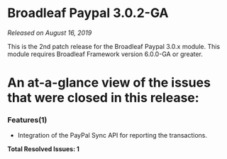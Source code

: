 # Broadleaf Paypal 3.0.2-GA

_Released on August 16, 2019_

This is the 2nd patch release for the Broadleaf Paypal 3.0.x module.  This module requires Broadleaf Framework version 6.0.0-GA or greater.

# An at-a-glance view of the issues that were closed in this release:

### Features(1)
- Integration of the PayPal Sync API for reporting the transactions.


**Total Resolved Issues: 1**
